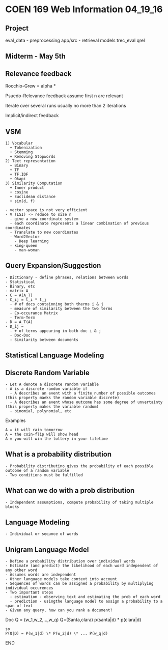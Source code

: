 # COEN 169 Web Information 04_19_16

## Project

  eval_data - preprocessing
  app/src - retrieval models
  trec_eval qrel

## Midterm - May 5th

## Relevance feedback

  Rocchio-Grew = alpha *

  Psuedo-Relevance feedback
    assume first n are relevant

  Iterate over several runs
    usually no more than 2 iterations

  Implicit/indirect feedback

## VSM

    1) Vocabular
      + Tokenization
      + Stemming
      + Removing Stopwords
    2) Text representation
      + Binary
      + TF
      + TF.IDF
      + Okapi
    3) Similarity Computation
      + Inner product
      + cosine
      + Euclidean distance
      + sim(d, f)

    - vector space is not very efficient
    - V (LSI) -> reduce to size n
      - give a new coordinate system
      - each coordinate represents a linear combination of previous coordinates
      - Translate to new coordinates
      - Word2Vector
        - Deep learning
      - king-queen
        - man-woman

## Query Expansion/Suggestion

    - Dictionary - define phrases, relations between words
    - Statistical
    - Binary, etc
    - matrix A
    - C = A(A_T)
    - C_ij = t_i * t_j
      - # of docs containning both therms i & j
      - measure of similarity between the two terms
      - Co-occurance Matrix
      - Term-Term
    - D = A_T(A)
    - D_ij =
      - + of terms appearing in both doc i & j
      - Doc-Doc
      - Similarity between documents

## Statistical Language Modeling

## Discrete Random Variable

    - Let A denote a discrete random variable
    - A is a discrete random variable if
      - A describes an event with a finite number of possible outcomes (this property maeks the random variable discrete)
      - A describes an event whose outcome has some degree of unvertainty (this property makes the variable random)
      - binomial, polynomial, etc

  Examples

    A = it will rain tomorrow
    A = the coin-flip will show head
    A = you will win the lottery in your lifetime

## What is a probability distribution

    - Probability distributino gives the probability of each possible outcome of a random variable
    - Two conditions must be fulfilled

## What can we do with a prob distribution

    - Independent assumptions, compute probability of taking multiple blocks

## Language Modeling

    - Individual or sequnce of words

## Unigram Language Model

    - Define a probability distribution over individual words
    - Estimate (and predict) the likelihood of each word independent of any other word
    - Assumes words are independent
    - Other language models take context into account
    - Sequences of words can be assigned a probability by multiplying individual occurences
    - Two important steps
      - estimation - observing text and estimating the prob of each word
      - prediction - usingthe language model to assign a probability to a span of text
    - Given any query, how can you rank a document?

  Doc
    Q = (w_1,w_2,...,w_q)
    Q=(Santa,clara)
    p(santa|d) \* p(clara|d)

    so
    P(Q|D) = P(w_1|d) \* P(w_2|d) \* ... P(w_q|d)

END
